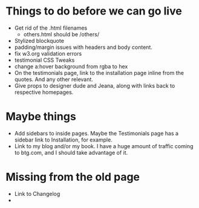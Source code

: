 # Things to do before we can go live

* Get rid of the .html filenames
    * others.html should be /others/
* Stylized blockquote
* padding/margin issues with headers and body content.
* fix w3.org validation errors
* testimonial CSS Tweaks
* change a:hover background from rgba to hex
* On the testimonials page, link to the installation page inline from the quotes.  And any other relevant.
* Give props to designer dude and Jeana, along with links back to respective homepages.

# Maybe things

* Add sidebars to inside pages.  Maybe the Testimonials page has a sidebar link to Installation, for example.
* Link to my blog and/or my book.  I have a huge amount of traffic coming to btg.com, and I should take advantage of it.

# Missing from the old page
* Link to Changelog
*
